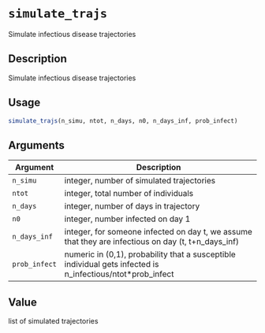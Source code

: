 # `simulate_trajs`

Simulate infectious disease trajectories


## Description

Simulate infectious disease trajectories


## Usage

```r
simulate_trajs(n_simu, ntot, n_days, n0, n_days_inf, prob_infect)
```


## Arguments

Argument      |Description
------------- |----------------
`n_simu`     |     integer, number of simulated trajectories
`ntot`     |     integer,  total number of individuals
`n_days`     |     integer, number of days in trajectory
`n0`     |     integer,  number infected on day 1
`n_days_inf`     |     integer, for someone infected on day t, we assume that they are infectious on day (t, t+n_days_inf)
`prob_infect`     |     numeric in (0,1), probability that a susceptible individual gets infected is n_infectious/ntot*prob_infect


## Value

list of simulated trajectories


